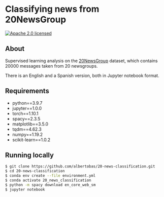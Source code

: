 # Classifying news from 20NewsGroup

[![Apache 2.0 licensed](https://img.shields.io/badge/License-Apache_2.0-yellow.svg)](https://github.com/albertobas/ames-housing-prices/blob/main/LICENSE)

## About

Supervised learning analysis on the [20NewsGroup](https://archive.ics.uci.edu/ml/datasets/Twenty+Newsgroups) dataset, which contains 20000 messages taken from 20 newsgroups.

There is an English and a Spanish version, both in Jupyter notebook format.

## Requirements

- python==3.9.7
- jupyter==1.0.0
- torch==1.10.1
- spacy==2.3.5
- matplotlib==3.5.0
- tqdm==4.62.3
- numpy==1.19.2
- scikit-learn==1.0.2

## Running locally

```bash
$ git clone https://github.com/albertobas/20-news-classification.git
$ cd 20-news-classification
$ conda env create --file environment.yml
$ conda activate 20_news_classification
$ python -m spacy download en_core_web_sm
$ jupyter notebook
```
